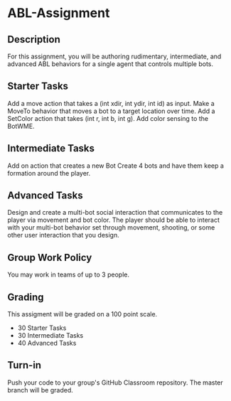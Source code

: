 
ABL-Assignment
====================

Description
--------------------
For this assignment, you will be authoring rudimentary, intermediate, and advanced ABL behaviors for a single agent that controls multiple bots.

Starter Tasks
--------------------
Add a move action that takes a (int xdir, int ydir, int id) as input.
Make a MoveTo behavior that moves a bot to a target location over time.
Add a SetColor action that takes (int r, int b, int g).
Add color sensing to the BotWME.

Intermediate Tasks
--------------------
Add on action that creates a new Bot
Create 4 bots and have them keep a formation around the player.

Advanced Tasks
--------------------
Design and create a multi-bot social interaction that communicates to the player via movement and bot color. The player should be able to interact with your multi-bot behavior set through movement, shooting, or some other user interaction that you design.

Group Work Policy
--------------------
You may work in teams of up to 3 people.

Grading
--------------------
This assigment will be graded on a 100 point scale.
* 30 Starter Tasks
* 30 Intermediate Tasks
* 40 Advanced Tasks

Turn-in
--------------------
Push your code to your group's GitHub Classroom repository. The master branch will be graded.
